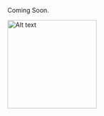 Coming Soon.



<img src="https://github.com/MbodiAI/.github/assets/22511797/a4887659-2e63-48cd-86c2-bdece1432f5c" alt="Alt text" style="width: 200px;">
